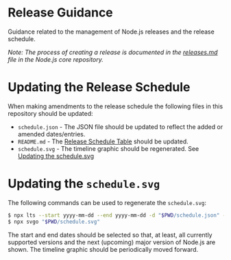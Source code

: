 # Release Guidance

Guidance related to the management of Node.js releases and the release schedule.

*Note: The process of creating a release is documented in the [releases.md](https://github.com/nodejs/node/blob/master/doc/guides/releases.md) file in the Node.js core repository.*

# Updating the Release Schedule

When making amendments to the release schedule the following files in this repository should be updated:
 * `schedule.json` - The JSON file should be updated to reflect the added or amended dates/entries.
 * `README.md` - The [Release Schedule Table](https://github.com/nodejs/Release#release-schedule) should be updated.
 * `schedule.svg` - The timeline graphic should be regenerated. See [Updating the schedule.svg](#updating-the-schedule.svg)

 # Updating the `schedule.svg`

 The following commands can be used to regenerate the `schedule.svg`:

```sh
$ npx lts --start yyyy-mm-dd --end yyyy-mm-dd -d "$PWD/schedule.json" -g "$PWD/schedule.svg"
$ npx svgo "$PWD/schedule.svg"
```

The start and end dates should be selected so that, at least, all currently supported versions and the next (upcoming) major version of Node.js are shown. The timeline graphic should be periodically moved forward.